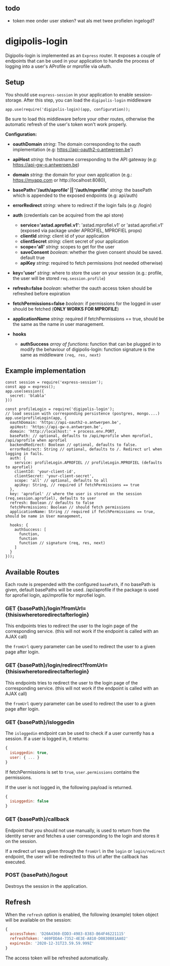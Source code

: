 ## todo
- token mee onder user steken? wat als met twee profielen ingelogd?

# digipolis-login

Digipolis-login is implemented as an `Express` router. It exposes a couple of endpoints
that can be used in your application to handle the process of logging into a user's 
AProfile or mprofile via oAuth.

## Setup
You should use `express-session` in your application to enable session-storage.
After this step, you can load the `digipolis-login` middleware

`app.use(require('digipolis-login)(app, configuration));`

Be sure to load this middleware before your other routes, otherwise the automatic refresh of the user's token won't work properly.

**Configuration:**

- **oauthDomain** *string*: The domain corresponding to the oauth implementation 
  (e.g: https://api-oauth2-o.antwerpen.be')
- **apiHost** *string*: the hostname corresponding to the API gateway (e.g: https://api-gw-o.antwerpen.be)
- **domain** *string*: the domain for your own application (e.g.: https://myapp.com or http://localhost:8080),
- **basePath='/auth/aprofile' || '/auth/mprofile'** *string*: the basePath which is appended to the exposed endpoints (e.g: api/auth)
- **errorRedirect** *string*: where to redirect if the login fails (e.g: /login)
- **auth** (credentials can be acquired from the api store)
  - **service='astad.aprofiel.v1'**: 'astad.mprofiel.v1' or 'astad.aprofiel.v1' (exposed via package under APROFIEL, MPROFIEL props)
  - **clientId** *string*: client id of your application
  - **clientSecret** *string*: client secret of your application
  - **scope='all'** *string*: scopes to get for the user
  - **saveConsent** *boolean*: whether the given consent should be saved. default true 
  - **apiKey** *string*: required to fetch permissions (not needed otherwise)
- **key='user'** *string*: where to store the user on your session (e.g.: profile, the user will be stored `req.session.profile`) 
- **refresh=false** *boolean*: whether the oauth access token should be refreshed before expiration
- **fetchPermissions=false** *boolean*: if permissions for the logged in user should be fetched (**ONLY WORKS FOR MPROFILE**)
- **applicationName** *string*: required if fetchPermissions == true, should be the same as the name in user management.

- **hooks**
  - **authSuccess** *array of functions*: function that can be plugged in to modify the behaviour of digipolis-login: function signature is the same as middleware `(req, res, next)`

## Example implementation
```
const session = require('express-session');
const app = express();
app.use(session({
  secret: 'blabla'
}))

const profileLogin = require('digipolis-login');
// load session with corresponding persistence (postgres, mongo....)
app.use(profileLogin(app, {
  oauthDomain: 'https://api-oauth2-o.antwerpen.be',
  apiHost: 'https://api-gw-o.antwerpen.be',
  domain: 'http://localhost:' + process.env.PORT,
  basePath: // optional, defaults to /api/mprofile when mprofiel, /api/aprofile when aprofiel
  backendRedirect: Boolean // optional, defaults to false.
  errorRedirect: String // optional, defaults to /. Redirect url when logging in fails.
  auth: {
    service: profileLogin.APROFIEL // profileLogin.MPROFIEL (defaults to aprofiel)
    clientId: 'your-client-id',
    clientSecret: 'your-client-secret',
    scope: 'all' // optional, defaults to all
    apiKey: String, // required if fetchPermissions == true
  },
  key: 'aprofiel' // where the user is stored on the session (req.session.aprofiel), defaults to user
  refresh: Boolean // defaults to false
  fetchPermissions: Boolean // should fetch permissions
  applicationName: String // required if fetchPermissions == true, should be name in User management,

  hooks: {
    authSuccess: [
      function,
      function 
      function // signature (req, res, next)
    ]
  }
}));
```

## Available Routes

Each route is prepended with the configured `basePath`, if no basePath is given,
default basePaths will be used. /api/aprofile if the package is used for aprofiel login,
api/mprofile for mprofiel login.

### GET {basePath}/login?fromUrl={thisiswheretoredirectafterlogin}
This endpoints tries to redirect the user to the login page of the corresponding service.
(this will not work if the endpoint is called with an AJAX call)

the `fromUrl` query parameter can be used to redirect the user to a given page after login.

### GET {basePath}/login/redirect?fromUrl={thisiswheretoredirectafterlogin}
This endpoints tries to redirect the user to the login page of the corresponding service.
(this will not work if the endpoint is called with an AJAX call)

the `fromUrl` query parameter can be used to redirect the user to a given page
after login.

### GET {basePath}/isloggedin

The `isloggedin` endpoint can be used to check if a user currently has a session. If a user is logged in, it returns:
```js
{
  isLoggedin: true,
  user: { ... }
}
```
If fetchPermissions is set to `true`, `user.permissions` contains the permissions.  

If the user is not logged in, the following payload is returned.
```js
{
  isLoggedin: false
}
```

### GET {basePath}/callback

Endpoint that you should not use manually, is used to return from the identity server and fetches a user corresponding to the login and stores it on the session.

If a redirect url was given through the `fromUrl` in the `login` or `login/redirect` endpoint, the user will be redirected to this url after the callback has executed.

### POST {basePath}/logout

Destroys the session in the application.

## Refresh

When the `refresh` option is enabled, the following (example) token object will be available on the session:
```js
{
  accessToken: 'D20A4360-EDD3-4983-8383-B64F46221115'
  refreshToken: '469FDDA4-7352-4E3E-A810-D0830881AA02'
  expiresIn: '2020-12-31T23.59.59.999Z'
}
```
The access token will be refreshed automatically.
